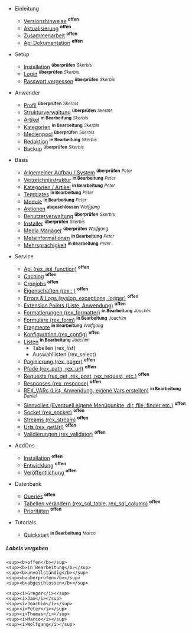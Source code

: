 - Einleitung
    - [Versionshinweise](/{{path}}/{{version}}/versionshinweise) <sup><b>offen</b></sup>
    - [Aktualisierung](/{{path}}/{{version}}/aktualisierung) <sup><b>offen</b></sup>
    - [Zusammenarbeit](/{{path}}/{{version}}/zusammenarbeit) <sup><b>offen</b></sup>
    - [Api Dokumentation](/docs/master/) <sup><b>offen</b></sup>

- Setup
    - [Installation](/{{path}}/{{version}}/installation) <sup><b>überprüfen</b></sup> <sup><i>Skerbis</i></sup>
    - [Login](/{{path}}/{{version}}/login) <sup><b>überprüfen</b></sup> <sup><i>Skerbis</i></sup>
    - [Passwort vergessen](/{{path}}/{{version}}/passwort-vergessen) <sup><b>überprüfen</b></sup> <sup><i>Skerbis</i></sup>

- Anwender
    - [Profil](/{{path}}/{{version}}/profil) <sup><b>überprüfen</b></sup> <sup><i>Skerbis</i></sup>
    - [Strukturverwaltung](/{{path}}/{{version}}/strukturverwaltung) <sup><b>überprüfen</b></sup> <sup><i>Skerbis</i></sup>
    - [Artikel](/{{path}}/{{version}}/artikel) <sup><b>in Bearbeitung</b></sup> <sup><i>Skerbis</i></sup>
    - [Kategorien](/{{path}}/{{version}}/kategorien) <sup><b>in Bearbeitung</b></sup> <sup><i>Skerbis</i></sup>
    - [Medienpool](/{{path}}/{{version}}/medienpool) <sup><b>überprüfen</b></sup> <sup><i>Skerbis</i></sup>
    - [Redaktion](/{{path}}/{{version}}/redaktion) <sup><b>in Bearbeitung</b></sup> <sup><i>Skerbis</i></sup>
    - [Backup](/{{path}}/{{version}}/backup) <sup><b>überprüfen</b></sup> <sup><i>Skerbis</i></sup>

- Basis
    - [Allgemeiner Aufbau / System](/{{path}}/{{version}}/system) <sup><b>überprüfen</b></sup> <sup><i>Peter</i></sup>
    - [Verzeichnisstruktur](/{{path}}/{{version}}/verzeichnisstruktur) <sup><b>in Bearbeitung</b></sup> <sup><i>Peter</i></sup>
    - [Kategorien / Artikel](/{{path}}/{{version}}/kategorien-artikel) <sup><b>in Bearbeitung</b></sup> <sup><i>Peter</i></sup>
    - [Templates](/{{path}}/{{version}}/templates) <sup><b>in Bearbeitung</b></sup> <sup><i>Peter</i></sup>
    - [Module](/{{path}}/{{version}}/module) <sup><b>in Bearbeitung</b></sup> <sup><i>Peter</i></sup>
    - [Aktionen](/{{path}}/{{version}}/aktionen) <sup><b>abgeschlossen</b></sup> <sup><i>Wolfgang</i></sup>
    - [Benutzerverwaltung](/{{path}}/{{version}}/benutzerverwaltung) <sup><b>überprüfen</b></sup> <sup><i>Skerbis</i></sup>
    - [Installer](/{{path}}/{{version}}/installer) <sup><b>überprüfen</b></sup> <sup><i>Skerbis</i></sup>
    - [Media Manager](/{{path}}/{{version}}/media-manager) <sup><b>überprüfen</b></sup> <sup><i>Wolfgang</i></sup>
    - [Metainformationen](/{{path}}/{{version}}/metainformationen) <sup><b>in Bearbeitung</b></sup> <sup><i>Peter</i></sup>
    - [Mehrsprachigkeit](/{{path}}/{{version}}/mehrsprachigkeit) <sup><b>in Bearbeitung</b></sup> <sup><i>Peter</i></sup>

- Service
    - [Api (rex_api_function)](/{{path}}/{{version}}/api) <sup><b>offen</b></sup>
    - [Caching](/{{path}}/{{version}}/caching) <sup><b>offen</b></sup>
    - [Cronjobs](/{{path}}/{{version}}/cronjobs) <sup><b>offen</b></sup>
    - [Eigenschaften (rex:: )](/{{path}}/{{version}}/eigenschaften) <sup><b>offen</b></sup>
    - [Errors & Logs (syslog, exceptions, logger)](/{{path}}/{{version}}/errors) <sup><b>offen</b></sup>
    - [Extension Points (Liste, Anwendung)](/{{path}}/{{version}}/extension-points) <sup><b>offen</b></sup>
    - [Formatierungen (rex_formatter)](/{{path}}/{{version}}/formatierungen)  <sup><b>in Bearbeitung</b></sup> <sup><i>Joachim</i></sup>
    - [Formulare (rex_form)](/{{path}}/{{version}}/formulare)  <sup><b>in Bearbeitung</b></sup> <sup><i>Joachim</i></sup>
    - [Fragmente](/{{path}}/{{version}}/fragmente) <sup><b>in Bearbeitung</b></sup> <sup><i>Wolfgang</i></sup>
    - [Konfiguration (rex_config)](/{{path}}/{{version}}/konfiguration) <sup><b>offen</b></sup>
    - [Listen](/{{path}}/{{version}}/listen)  <sup><b>in Bearbeitung</b></sup> <sup><i>Joachim</i></sup>
        - Tabellen (rex_list)
        - Auswahllisten (rex_select)
    - [Paginierung (rex_pager)](/{{path}}/{{version}}/paginierung) <sup><b>offen</b></sup>
    - [Pfade (rex_path, rex_url)](/{{path}}/{{version}}/pfade) <sup><b>offen</b></sup>
    - [Requests (rex_get, rex_post, rex_request, etc.)](/{{path}}/{{version}}/requests) <sup><b>offen</b></sup>
    - [Responses (rex_response)](/{{path}}/{{version}}/responses) <sup><b>offen</b></sup>
    - [REX_VARs (List, Anwendung, eigene Vars erstellen)](/{{path}}/{{version}}/redaxo-variablen) <sup><b>in Bearbeitung</b></sup> <sup><i>Daniel</i></sup>
    - [Sinnvolles (Eventuell eigene Menüpunkte, dir, file, finder etc.)](/{{path}}/{{version}}/sinnvolles) <sup><b>offen</b></sup>
    - [Socket (rex_socket)](/{{path}}/{{version}}/socket) <sup><b>offen</b></sup>
    - [Streams (rex_stream)](/{{path}}/{{version}}/streams) <sup><b>offen</b></sup>
    - [Urls (rex_getUrl)](/{{path}}/{{version}}/urls) <sup><b>offen</b></sup>
    - [Validierungen (rex_validator)](/{{path}}/{{version}}/validierungen) <sup><b>offen</b></sup>

- AddOns
    - [Installation](/{{path}}/{{version}}/addon-installation) <sup><b>offen</b></sup>
    - [Entwicklung](/{{path}}/{{version}}/addon-entwicklung) <sup><b>offen</b></sup>
    - [Veröffentlichung](/{{path}}/{{version}}/addon-veroeffentlichung) <sup><b>offen</b></sup>

- Datenbank
    - [Queries](/{{path}}/{{version}}/datenbank-queries) <sup><b>offen</b></sup>
    - [Tabellen verändern (rex_sql_table, rex_sql_column)](/{{path}}/{{version}}/datenbank-tabellen) <sup><b>offen</b></sup>
    - [Prioritäten](/{{path}}/{{version}}/datenbank-prioritaeten) <sup><b>offen</b></sup>

- Tutorials
    - [Quickstart](/{{path}}/{{version}}/tutorial-quickstart) <sup><b>in Bearbeitung</b></sup> <sup><i>Marco</i></sup>



##### Labels vergeben

```
<sup><b>offen</b></sup>
<sup><b>in Bearbeitung</b></sup>
<sup><b>unvollständig</b></sup>
<sup><b>überprüfen</b></sup>
<sup><b>abgeschlossen</b></sup>

<sup><i>Gregor</i></sup>
<sup><i>Jan</i></sup>
<sup><i>Joachim</i></sup>
<sup><i>Peter</i></sup>
<sup><i>Thomas</i></sup>
<sup><i>Marco</i></sup>
<sup><i>Wolfgang</i></sup>
```
